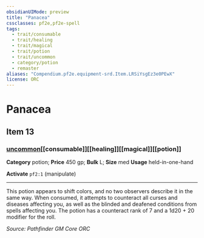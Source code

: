 ```yaml
---
obsidianUIMode: preview
title: "Panacea"
cssclasses: pf2e,pf2e-spell
tags:
  - trait/consumable
  - trait/healing
  - trait/magical
  - trait/potion
  - trait/uncommon
  - category/potion
  - remaster
aliases: "Compendium.pf2e.equipment-srd.Item.LRSiYsgEz3e0PEwX"
license: ORC
---
```

# Panacea
## Item 13
### [uncommon](uncommon "Uncommon Rarity Trait")[[consumable]][[healing]][[magical]][[potion]]

**Category** potion; 
**Price** 450 gp; 
**Bulk** L; **Size** med
**Usage** held-in-one-hand

**Activate** `pf2:1` (manipulate)

* * *

This potion appears to shift colors, and no two observers describe it in the same way. When consumed, it attempts to counteract all curses and diseases affecting you, as well as the blinded and deafened conditions from spells affecting you. The potion has a counteract rank of 7 and a 1d20 + 20 modifier for the roll.

*Source: Pathfinder GM Core*
*ORC*